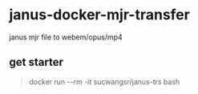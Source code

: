 # janus-docker-mjr-transfer
janus mjr file to webem/opus/mp4


## get starter

> docker run --rm -it   sucwangsr/janus-trs bash
> 
